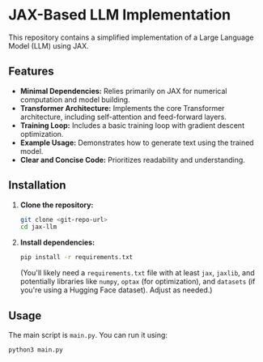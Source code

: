 # JAX-Based LLM Implementation

This repository contains a simplified implementation of a Large Language Model (LLM) using JAX.

## Features

*   **Minimal Dependencies:**  Relies primarily on JAX for numerical computation and model building.
*   **Transformer Architecture:**  Implements the core Transformer architecture, including self-attention and feed-forward layers.
*   **Training Loop:** Includes a basic training loop with gradient descent optimization.
*   **Example Usage:** Demonstrates how to generate text using the trained model.
*   **Clear and Concise Code:**  Prioritizes readability and understanding.

## Installation

1.  **Clone the repository:**

    ```bash
    git clone <git-repo-url>
    cd jax-llm
    ```

2.  **Install dependencies:**

    ```bash
    pip install -r requirements.txt
    ```
    (You'll likely need a `requirements.txt` file with at least `jax`, `jaxlib`, and potentially libraries like `numpy`, `optax` (for optimization), and `datasets` (if you're using a Hugging Face dataset).  Adjust as needed.)

## Usage

The main script is `main.py`.  You can run it using:

```bash
python3 main.py
```


